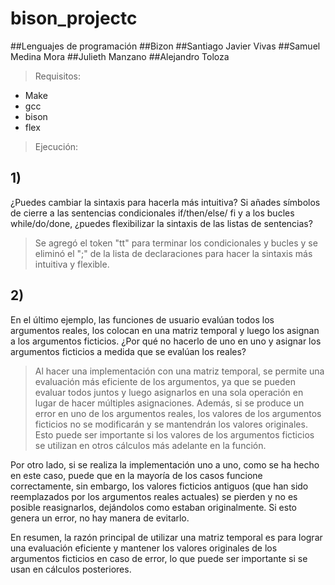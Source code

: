 # bison_projectc
##Lenguajes de programación
##Bizon
##Santiago Javier Vivas
##Samuel Medina Mora
##Julieth Manzano
##Alejandro Toloza

>Requisitos:
* Make
* gcc
* bison
* flex

>Ejecución:

## **1)**
¿Puedes cambiar la sintaxis para hacerla más intuitiva? Si añades símbolos de cierre a las sentencias condicionales if/then/else/ fi y a los bucles while/do/done, ¿puedes flexibilizar la sintaxis de las listas de sentencias?

> Se agregó el token "tt" para terminar los condicionales y bucles y se eliminó el ";" de la lista de declaraciones para hacer la sintaxis más intuitiva y flexible.


## **2)**
En el último ejemplo, las funciones de usuario evalúan todos los argumentos reales, los colocan en una matriz temporal y luego los asignan a los argumentos ficticios.
¿Por qué no hacerlo de uno en uno y asignar los argumentos ficticios a medida que se evalúan los reales?


> Al hacer una implementación con una matriz temporal, se permite una evaluación más eficiente de los argumentos, ya que se pueden evaluar todos juntos y luego asignarlos en una sola operación en lugar de hacer múltiples asignaciones. Además, si se produce un error en uno de los argumentos reales, los valores de los argumentos ficticios no se modificarán y se mantendrán los valores originales. Esto puede ser importante si los valores de los argumentos ficticios se utilizan en otros cálculos más adelante en la función.

Por otro lado, si se realiza la implementación uno a uno, como se ha hecho en este caso, puede que en la mayoría de los casos funcione correctamente, sin embargo, los valores ficticios antiguos (que han sido reemplazados por los argumentos reales actuales) se pierden y no es posible reasignarlos, dejándolos como estaban originalmente. Si esto genera un error, no hay manera de evitarlo.

En resumen, la razón principal de utilizar una matriz temporal es para lograr una evaluación eficiente y mantener los valores originales de los argumentos ficticios en caso de error, lo que puede ser importante si se usan en cálculos posteriores.
